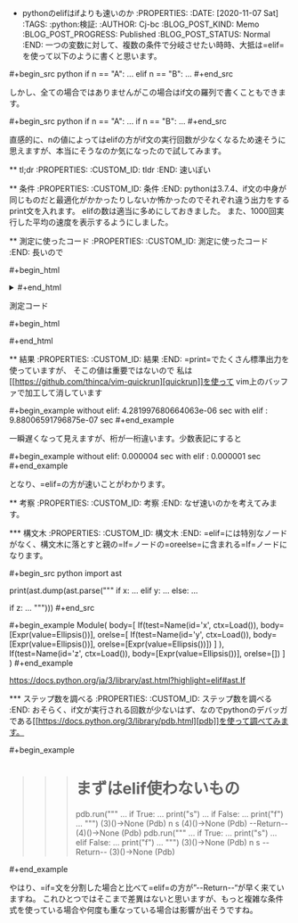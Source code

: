 * pythonのelifはifよりも速いのか
    :PROPERTIES:
    :DATE: [2020-11-07 Sat]
    :TAGS: :python:検証:
    :AUTHOR: Cj-bc
    :BLOG_POST_KIND: Memo
    :BLOG_POST_PROGRESS: Published
    :BLOG_POST_STATUS: Normal
    :END:
一つの変数に対して、複数の条件で分岐させたい時時、大抵は=elif=を使って以下のように書くと思います。

#+begin_src python
  if n == "A":
      ...
  elif n == "B":
      ...
#+end_src

しかし、全ての場合ではありませんがこの場合はif文の羅列で書くこともできます。

#+begin_src python
  if n == "A":
      ...
  if n == "B":
      ...
#+end_src

直感的に、nの値によってはelifの方がif文の実行回数が少なくなるため速そうに思えますが、本当にそうなのか気になったので試してみます。

** tl;dr
   :PROPERTIES:
   :CUSTOM_ID: tldr
   :END:
速いぽい

** 条件
   :PROPERTIES:
   :CUSTOM_ID: 条件
   :END:
pythonは3.7.4、if文の中身が同じものだと最適化がかかったりしないか怖かったのでそれぞれ違う出力をするprint文を入れます。
elifの数は適当に多めにしておきました。
また、1000回実行した平均の速度を表示するようにしました。

** 測定に使ったコード
   :PROPERTIES:
   :CUSTOM_ID: 測定に使ったコード
   :END:
長いので

#+begin_html
  <details>
#+end_html

#+begin_html
  <summary>
#+end_html

測定コード

#+begin_html
  </summary>
#+end_html

#+begin_example
  import time

  a = 100

  # without elif {{{
  def f_without_elif():
      if a < 10:
          print("10")
      if 10 <= a < 20:
          print("20")
      if 20 <= a < 30:
          print("30")
      if 30 <= a < 40:
          print("40")
      if 40 <= a < 50:
          print("50")
      if 50 <= a < 60:
          print("60")
      if 60 <= a < 70:
          print("70")
      if 70 <= a < 80:
          print("80")
      if 80 <= a < 90:
          print("90")
      if 90 <= a < 100:
          print("100")
      if 100 <= a < 110:
          print("110")
      if 110 <= a < 120:
          print("120")
      if 120 <= a < 130:
          print("130")
      if 130 <= a < 140:
          print("140")
      if 140 <= a < 150:
          print("150")
      if 150 <= a < 160:
          print("160")
      if 160 <= a < 170:
          print("170")
      if 170 <= a < 180:
          print("180")
      if 180 <= a < 190:
          print("190")
      if 190 <= a < 200:
          print("200")
      if 200 <= a < 210:
          print("210")
      if 210 <= a < 220:
          print("220")
      if 220 <= a < 230:
          print("230")
      if 230 <= a < 240:
          print("240")
      if 240 <= a < 250:
          print("250")
      if 250 <= a < 260:
          print("260")
      if 260 <= a < 270:
          print("270")
      if 270 <= a < 280:
          print("280")
      if 280 <= a < 290:
          print("290")
      if 290 <= a < 300:
          print("300")
      if 300 <= a < 310:
          print("310")
      if 310 <= a < 320:
          print("320")
      if 320 <= a < 330:
          print("330")
      if 330 <= a < 340:
          print("340")
      if 340 <= a < 350:
          print("350")
      if 350 <= a < 360:
          print("360")
      if 360 <= a < 370:
          print("370")
      if 370 <= a < 380:
          print("380")
      if 380 <= a < 390:
          print("390")
      if 390 <= a < 400:
          print("400")
      if 400 <= a < 410:
          print("410")
      if 410 <= a < 420:
          print("420")
      if 420 <= a < 430:
          print("430")
      if 430 <= a < 440:
          print("440")
      if 440 <= a < 450:
          print("450")
      if 450 <= a < 460:
          print("460")
      if 460 <= a < 470:
          print("470")
      if 470 <= a < 480:
          print("480")
      if 480 <= a < 490:
          print("490")
      if 490 <= a < 500:
          print("500")
      if 500 <= a < 510:
          print("510")
      if 510 <= a < 520:
          print("520")
      if 520 <= a < 530:
          print("530")
      if 530 <= a < 540:
          print("540")
      if 540 <= a < 550:
          print("550")
      if 550 <= a < 560:
          print("560")
      if 560 <= a < 570:
          print("570")
      if 570 <= a < 580:
          print("580")
      if 580 <= a < 590:
          print("590")
      if 590 <= a < 600:
          print("600")
      if 600 <= a < 610:
          print("610")
      if 610 <= a < 620:
          print("620")
      if 620 <= a < 630:
          print("630")
      if 630 <= a < 640:
          print("640")
      if 640 <= a < 650:
          print("650")
      if 650 <= a < 660:
          print("660")
      if 660 <= a < 670:
          print("670")
      if 670 <= a < 680:
          print("680")
      if 680 <= a < 690:
          print("690")
      if 690 <= a < 700:
          print("700")
      if 700 <= a < 710:
          print("710")
      if 710 <= a < 720:
          print("720")
      if 720 <= a < 730:
          print("730")
      if 730 <= a < 740:
          print("740")
      if 740 <= a < 750:
          print("750")
      if 750 <= a < 760:
          print("760")
      if 760 <= a < 770:
          print("770")
      if 770 <= a < 780:
          print("780")
      if 780 <= a < 790:
          print("790")
      if 790 <= a < 800:
          print("800")
      if 800 <= a < 810:
          print("810")
      if 810 <= a < 820:
          print("820")
      if 820 <= a < 830:
          print("830")
      if 830 <= a < 840:
          print("840")
      if 840 <= a < 850:
          print("850")
      if 850 <= a < 860:
          print("860")
      if 860 <= a < 870:
          print("870")
      if 870 <= a < 880:
          print("880")
      if 880 <= a < 890:
          print("890")
      if 890 <= a < 900:
          print("900")
      if 900 <= a < 910:
          print("910")
      if 910 <= a < 920:
          print("920")
      if 920 <= a < 930:
          print("930")
      if 930 <= a < 940:
          print("940")
      if 940 <= a < 950:
          print("950")
      if 950 <= a < 960:
          print("960")
      if 960 <= a < 970:
          print("970")
      if 970 <= a < 980:
          print("980")
      if 980 <= a < 990:
          print("990")
      if 990 <= a < 1000:
          print("1000")
      if 1000 <= a < 1010:
          print("1010")
      if 1010 <= a < 1020:
          print("1020")
      if 1020 <= a < 1030:
          print("1030")
      if 1030 <= a < 1040:
          print("1040")
      if 1040 <= a < 1050:
          print("1050")
      if 1050 <= a < 1060:
          print("1060")
      if 1060 <= a < 1070:
          print("1070")
  # }}}


  # with elif {{{
  def f_with_elif():
      if a < 10:
          print("10")
      elif 10 <= a < 20:
          print("20")
      elif 20 <= a < 30:
          print("30")
      elif 30 <= a < 40:
          print("40")
      elif 40 <= a < 50:
          print("50")
      elif 50 <= a < 60:
          print("60")
      elif 60 <= a < 70:
          print("70")
      elif 70 <= a < 80:
          print("80")
      elif 80 <= a < 90:
          print("90")
      elif 90 <= a < 100:
          print("100")
      elif 100 <= a < 110:
          print("110")
      elif 110 <= a < 120:
          print("120")
      elif 120 <= a < 130:
          print("130")
      elif 130 <= a < 140:
          print("140")
      elif 140 <= a < 150:
          print("150")
      elif 150 <= a < 160:
          print("160")
      elif 160 <= a < 170:
          print("170")
      elif 170 <= a < 180:
          print("180")
      elif 180 <= a < 190:
          print("190")
      elif 190 <= a < 200:
          print("200")
      elif 200 <= a < 210:
          print("210")
      elif 210 <= a < 220:
          print("220")
      elif 220 <= a < 230:
          print("230")
      elif 230 <= a < 240:
          print("240")
      elif 240 <= a < 250:
          print("250")
      elif 250 <= a < 260:
          print("260")
      elif 260 <= a < 270:
          print("270")
      elif 270 <= a < 280:
          print("280")
      elif 280 <= a < 290:
          print("290")
      elif 290 <= a < 300:
          print("300")
      elif 300 <= a < 310:
          print("310")
      elif 310 <= a < 320:
          print("320")
      elif 320 <= a < 330:
          print("330")
      elif 330 <= a < 340:
          print("340")
      elif 340 <= a < 350:
          print("350")
      elif 350 <= a < 360:
          print("360")
      elif 360 <= a < 370:
          print("370")
      elif 370 <= a < 380:
          print("380")
      elif 380 <= a < 390:
          print("390")
      elif 390 <= a < 400:
          print("400")
      elif 400 <= a < 410:
          print("410")
      elif 410 <= a < 420:
          print("420")
      elif 420 <= a < 430:
          print("430")
      elif 430 <= a < 440:
          print("440")
      elif 440 <= a < 450:
          print("450")
      elif 450 <= a < 460:
          print("460")
      elif 460 <= a < 470:
          print("470")
      elif 470 <= a < 480:
          print("480")
      elif 480 <= a < 490:
          print("490")
      elif 490 <= a < 500:
          print("500")
      elif 500 <= a < 510:
          print("510")
      elif 510 <= a < 520:
          print("520")
      elif 520 <= a < 530:
          print("530")
      elif 530 <= a < 540:
          print("540")
      elif 540 <= a < 550:
          print("550")
      elif 550 <= a < 560:
          print("560")
      elif 560 <= a < 570:
          print("570")
      elif 570 <= a < 580:
          print("580")
      elif 580 <= a < 590:
          print("590")
      elif 590 <= a < 600:
          print("600")
      elif 600 <= a < 610:
          print("610")
      elif 610 <= a < 620:
          print("620")
      elif 620 <= a < 630:
          print("630")
      elif 630 <= a < 640:
          print("640")
      elif 640 <= a < 650:
          print("650")
      elif 650 <= a < 660:
          print("660")
      elif 660 <= a < 670:
          print("670")
      elif 670 <= a < 680:
          print("680")
      elif 680 <= a < 690:
          print("690")
      elif 690 <= a < 700:
          print("700")
      elif 700 <= a < 710:
          print("710")
      elif 710 <= a < 720:
          print("720")
      elif 720 <= a < 730:
          print("730")
      elif 730 <= a < 740:
          print("740")
      elif 740 <= a < 750:
          print("750")
      elif 750 <= a < 760:
          print("760")
      elif 760 <= a < 770:
          print("770")
      elif 770 <= a < 780:
          print("780")
      elif 780 <= a < 790:
          print("790")
      elif 790 <= a < 800:
          print("800")
      elif 800 <= a < 810:
          print("810")
      elif 810 <= a < 820:
          print("820")
      elif 820 <= a < 830:
          print("830")
      elif 830 <= a < 840:
          print("840")
      elif 840 <= a < 850:
          print("850")
      elif 850 <= a < 860:
          print("860")
      elif 860 <= a < 870:
          print("870")
      elif 870 <= a < 880:
          print("880")
      elif 880 <= a < 890:
          print("890")
      elif 890 <= a < 900:
          print("900")
      elif 900 <= a < 910:
          print("910")
      elif 910 <= a < 920:
          print("920")
      elif 920 <= a < 930:
          print("930")
      elif 930 <= a < 940:
          print("940")
      elif 940 <= a < 950:
          print("950")
      elif 950 <= a < 960:
          print("960")
      elif 960 <= a < 970:
          print("970")
      elif 970 <= a < 980:
          print("980")
      elif 980 <= a < 990:
          print("990")
      elif 990 <= a < 1000:
          print("1000")
      elif 1000 <= a < 1010:
          print("1010")
      elif 1010 <= a < 1020:
          print("1020")
      elif 1020 <= a < 1030:
          print("1030")
      elif 1030 <= a < 1040:
          print("1040")
      elif 1040 <= a < 1050:
          print("1050")
      elif 1050 <= a < 1060:
          print("1060")
      elif 1060 <= a < 1070:
          print("1070")
  # }}}



  t_start = time.time()
  for _ in range(1000):
      f_without_elif()
  t_end   = time.time()
  print(f"without elif: {(t_end - t_start)/1000} sec")

  t_with_elif_start = time.time()
  for _ in range(1000):
      f_with_elif()
  t_with_elif_end   = time.time()
  print(f"with elif   : {(t_with_elif_end - t_with_elif_start)/1000} sec")
#+end_example

#+begin_html
  </details>
#+end_html

** 結果
   :PROPERTIES:
   :CUSTOM_ID: 結果
   :END:
=print=でたくさん標準出力を使っていますが、 そこの値は重要ではないので
私は[[https://github.com/thinca/vim-quickrun][quickrun]]を使って
vim上のバッファで加工して消しています

#+begin_example
  without elif: 4.281997680664063e-06 sec
  with elif   : 9.88006591796875e-07 sec
#+end_example

一瞬遅くなって見えますが、桁が一桁違います。少数表記にすると

#+begin_example
  without elif: 0.000004 sec
  with elif   : 0.000001 sec
#+end_example

となり、=elif=の方が速いことがわかります。

** 考察
   :PROPERTIES:
   :CUSTOM_ID: 考察
   :END:
なぜ速いのかを考えてみます。

*** 構文木
    :PROPERTIES:
    :CUSTOM_ID: 構文木
    :END:
=elif=には特別なノードがなく、構文木に落とすと親の=If=ノードの=oreelse=に含まれる=If=ノードになります。

#+begin_src python
  import ast

  print(ast.dump(ast.parse("""
  if x:
     ...
  elif y:
     ...
  else:
     ...

  if z:
      ...
  """)))
#+end_src

#+begin_example
  Module(
      body=[
          If(test=Name(id='x', ctx=Load()),
             body=[Expr(value=Ellipsis())],
             orelse=[
                If(test=Name(id='y', ctx=Load()),
                   body=[Expr(value=Ellipsis())],
                   orelse=[Expr(value=Ellipsis())])
                ]
            ),
          If(test=Name(id='z', ctx=Load()),
             body=[Expr(value=Ellipsis())],
             orelse=[])
          ]
  )
#+end_example

https://docs.python.org/ja/3/library/ast.html?highlight=elif#ast.If

*** ステップ数を調べる
    :PROPERTIES:
    :CUSTOM_ID: ステップ数を調べる
    :END:
おそらく、if文が実行される回数が少ないはず、なのでpythonのデバッガである[[https://docs.python.org/3/library/pdb.html][pdb]]を使って調べてみます。

#+begin_example
  >>> # まずはelif使わないもの
  >>> pdb.run("""
      ... if True:
      ...     print("s")
      ... if False:
      ...     print("f")
      ... """)
  > <string>(3)<module>()->None
  (Pdb) n
  s
  > <string>(4)<module>()->None
  (Pdb)
  --Return--
  > <string>(4)<module>()->None
  (Pdb)
  >>> pdb.run("""
      ... if True:
      ...     print("s")
      ... elif False:
      ...     print("f")
      ... """)
  > <string>(3)<module>()->None
  (Pdb) n
  s
  --Return--
  > <string>(3)<module>()->None
  (Pdb)
  >>>
#+end_example

やはり、=if=文を分割した場合と比べて=elif=の方が”--Return--“が早く来ていますね。
これひとつではそこまで差異はないと思いますが、もっと複雑な条件式を使っている場合や何度も重なっている場合は影響が出そうですね。
